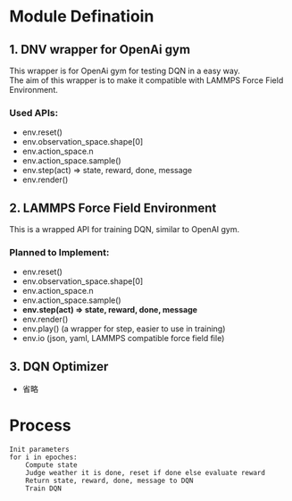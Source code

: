 # Module Definatioin #
## 1. DNV wrapper for OpenAi gym ##
This wrapper is for OpenAi gym for testing DQN in a easy way.  
The aim of this wrapper is to make it compatible with LAMMPS Force Field Environment.

### Used APIs: ###
- env.reset()
- env.observation_space.shape[0]
- env.action_space.n
- env.action_space.sample()
- env.step(act) => state, reward, done, message
- env.render()

## 2. LAMMPS Force Field Environment ##
This is a wrapped API for training DQN, similar to OpenAI gym.

### Planned to Implement: ###
- env.reset()
- env.observation_space.shape[0]
- env.action_space.n
- env.action_space.sample()
- **env.step(act) => state, reward, done, message**
- env.render()
- env.play() (a wrapper for step, easier to use in training)
- env.io (json, yaml, LAMMPS compatible force field file)

## 3. DQN Optimizer ##
- 省略

# Process #
```
Init parameters  
for i in epoches:  
	Compute state  
	Judge weather it is done, reset if done else evaluate reward  
	Return state, reward, done, message to DQN  
	Train DQN  
```
